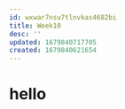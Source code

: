 ```yaml
---
id: wxwar7nsu7tlnvkas4682bi
title: Week10
desc: ''
updated: 1679840717705
created: 1679840621654
---
```

<h1>hello</h1>